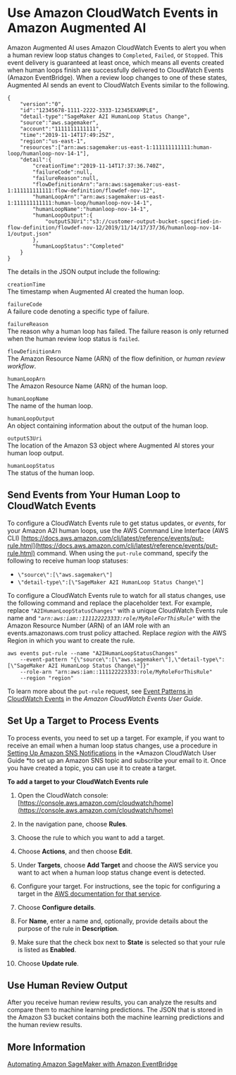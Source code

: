# Use Amazon CloudWatch Events in Amazon Augmented AI<a name="a2i-cloudwatch-events"></a>

Amazon Augmented AI uses Amazon CloudWatch Events to alert you when a human review loop status changes to `Completed`, `Failed`, or `Stopped`\. This event delivery is guaranteed at least once, which means all events created when human loops finish are successfully delivered to CloudWatch Events \(Amazon EventBridge\)\. When a review loop changes to one of these states, Augmented AI sends an event to CloudWatch Events similar to the following\.

```
{
    "version":"0",
    "id":"12345678-1111-2222-3333-12345EXAMPLE",
    "detail-type":"SageMaker A2I HumanLoop Status Change",
    "source":"aws.sagemaker",
    "account":"1111111111111",
    "time":"2019-11-14T17:49:25Z",
    "region":"us-east-1",
    "resources":["arn:aws:sagemaker:us-east-1:111111111111:human-loop/humanloop-nov-14-1"],
    "detail":{
        "creationTime":"2019-11-14T17:37:36.740Z",
        "failureCode":null,
        "failureReason":null,
        "flowDefinitionArn":"arn:aws:sagemaker:us-east-1:111111111111:flow-definition/flowdef-nov-12",
        "humanLoopArn":"arn:aws:sagemaker:us-east-1:111111111111:human-loop/humanloop-nov-14-1",
        "humanLoopName":"humanloop-nov-14-1",
        "humanLoopOutput":{ 
            "outputS3Uri":"s3://customer-output-bucket-specified-in-flow-definition/flowdef-nov-12/2019/11/14/17/37/36/humanloop-nov-14-1/output.json"
        },
        "humanLoopStatus":"Completed"
    }
}
```

The details in the JSON output include the following:

`creationTime`  
The timestamp when Augmented AI created the human loop\.

`failureCode`  
A failure code denoting a specific type of failure\.

`failureReason`  
The reason why a human loop has failed\. The failure reason is only returned when the human review loop status is `failed`\.

`flowDefinitionArn`  
The Amazon Resource Name \(ARN\) of the flow definition, or *human review workflow*\.

`humanLoopArn`  
The Amazon Resource Name \(ARN\) of the human loop\.

`humanLoopName`  
The name of the human loop\.

`humanLoopOutput`  
An object containing information about the output of the human loop\.

`outputS3Uri`  
The location of the Amazon S3 object where Augmented AI stores your human loop output\.

`humanLoopStatus`  
The status of the human loop\.

## Send Events from Your Human Loop to CloudWatch Events<a name="a2i-cloud-watch-events-rule-setup"></a>

To configure a CloudWatch Events rule to get status updates, or *events*, for your Amazon A2I human loops, use the AWS Command Line Interface \(AWS CLI\) [https://docs.aws.amazon.com/cli/latest/reference/events/put-rule.html](https://docs.aws.amazon.com/cli/latest/reference/events/put-rule.html) command\. When using the `put-rule` command, specify the following to receive human loop statuses: 
+ `\"source\":[\"aws.sagemaker\"]`
+ `\"detail-type\":[\"SageMaker A2I HumanLoop Status Change\"]`

To configure a CloudWatch Events rule to watch for all status changes, use the following command and replace the placeholder text\. For example, replace `"A2IHumanLoopStatusChanges"` with a unique CloudWatch Events rule name and *`"arn:aws:iam::111122223333:role/MyRoleForThisRule"`* with the Amazon Resource Number \(ARN\) of an IAM role with an events\.amazonaws\.com trust policy attached\. Replace *region* with the AWS Region in which you want to create the rule\. 

```
aws events put-rule --name "A2IHumanLoopStatusChanges" 
    --event-pattern "{\"source\":[\"aws.sagemaker\"],\"detail-type\":[\"SageMaker A2I HumanLoop Status Change\"]}" 
    --role-arn "arn:aws:iam::111122223333:role/MyRoleForThisRule" 
    --region "region"
```

To learn more about the `put-rule` request, see [Event Patterns in CloudWatch Events](https://docs.aws.amazon.com/AmazonCloudWatch/latest/events/CloudWatchEventsandEventPatterns.html) in the *Amazon CloudWatch Events User Guide*\.

## Set Up a Target to Process Events<a name="a2i-subscribe-cloud-watch-events"></a>

To process events, you need to set up a target\. For example, if you want to receive an email when a human loop status changes, use a procedure in [Setting Up Amazon SNS Notifications](https://docs.aws.amazon.com/AmazonCloudWatch/latest/monitoring/US_SetupSNS.html) in the *Amazon CloudWatch User Guide *to set up an Amazon SNS topic and subscribe your email to it\. Once you have created a topic, you can use it to create a target\. 

**To add a target to your CloudWatch Events rule**

1. Open the CloudWatch console: [https://console.aws.amazon.com/cloudwatch/home](https://console.aws.amazon.com/cloudwatch/home)

1. In the navigation pane, choose **Rules**\.

1. Choose the rule to which you want to add a target\. 

1. Choose **Actions**, and then choose **Edit**\.

1. Under **Targets**, choose **Add Target** and choose the AWS service you want to act when a human loop status change event is detected\. 

1. Configure your target\. For instructions, see the topic for configuring a target in the [AWS documentation for that service](https://docs.aws.amazon.com/index.html)\.

1. Choose **Configure details**\.

1. For **Name**, enter a name and, optionally, provide details about the purpose of the rule in **Description**\. 

1. Make sure that the check box next to **State** is selected so that your rule is listed as **Enabled**\. 

1. Choose **Update rule**\.

## Use Human Review Output<a name="using-human-review-output"></a>

After you receive human review results, you can analyze the results and compare them to machine learning predictions\. The JSON that is stored in the Amazon S3 bucket contains both the machine learning predictions and the human review results\.

## More Information<a name="amazon-augmented-ai-programmatic-walkthroughs"></a>

[Automating Amazon SageMaker with Amazon EventBridge](automating-sagemaker-with-eventbridge.md)
